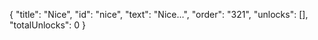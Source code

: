 {
  "title": "Nice",
  "id": "nice",
  "text": "Nice…",
  "order": "321",
  "unlocks": [],
  "totalUnlocks": 0
}